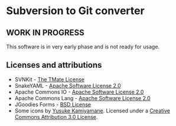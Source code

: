 Subversion to Git converter
===========================


WORK IN PROGRESS
----------------

This software is in very early phase and is not ready for usage.


Licenses and attributions
-------------------------

* SVNKit - [The TMate License][tmate]
* SnakeYAML - [Apache Software License 2.0][asl]
* Apache Commons IO - [Apache Software License 2.0][asl]
* Apache Commons Lang - [Apache Software License 2.0][asl]
* JGoodies Forms - [BSD License][bsd]
* Some icons by [Yusuke Kamiyamane][fugue]. Licensed under a [Creative Commons Attribution 3.0 License][cca].

[tmate]: http://svnkit.com/license.html
[asl]: http://www.apache.org/licenses/LICENSE-2.0.html
[bsd]: http://www.opensource.org/licenses/bsd-license.html
[fugue]: http://p.yusukekamiyamane.com/
[cca]: http://creativecommons.org/licenses/by/3.0/
